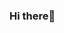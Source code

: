 ### Hi there👋
<!--
**mthquevedo/mthquevedo** is a ✨ _special_ ✨ repository because its `README.md` (this file) appears on your GitHub profile.
![Top Langs](https://github-readme-stats.vercel.app/api/top-langs/?username=anuraghazra&layout=compact)
